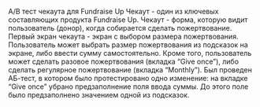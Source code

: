 A/B тест чекаута для Fundraise Up
Чекаут - один из ключевых составляющих продукта Fundraise Up. Чекаут - форма, которую видит пользователь (донор), когда собирается сделать пожертвование. Первый экран чекаута - экран с выбором размера пожертвования. 
Пользователь может выбрать размер пожертвования из подсказок на экране, либо ввести сумму самостоятельно. Кроме того, пользователь может сделать разовое пожертвования (вкладка “Give once”), либо сделать регулярное пожертвование (вкладка “Monthly”).
Был проведен АБ-тест, в котором было протестировано одно изменение: на вкладке “Give once” убрано предзаполнение поля ввода суммы. До этого поле было предзаполнено значением одной из подсказок.



